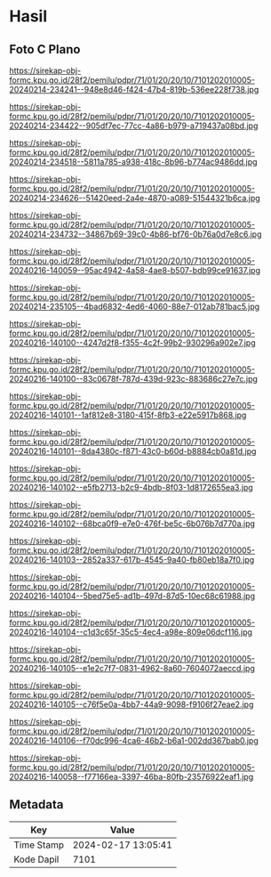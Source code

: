# Hasil

## Foto C Plano

https://sirekap-obj-formc.kpu.go.id/28f2/pemilu/pdpr/71/01/20/20/10/7101202010005-20240214-234241--948e8d46-f424-47b4-819b-536ee228f738.jpg

https://sirekap-obj-formc.kpu.go.id/28f2/pemilu/pdpr/71/01/20/20/10/7101202010005-20240214-234422--905df7ec-77cc-4a86-b979-a719437a08bd.jpg

https://sirekap-obj-formc.kpu.go.id/28f2/pemilu/pdpr/71/01/20/20/10/7101202010005-20240214-234518--5811a785-a938-418c-8b96-b774ac9486dd.jpg

https://sirekap-obj-formc.kpu.go.id/28f2/pemilu/pdpr/71/01/20/20/10/7101202010005-20240214-234626--51420eed-2a4e-4870-a089-51544321b6ca.jpg

https://sirekap-obj-formc.kpu.go.id/28f2/pemilu/pdpr/71/01/20/20/10/7101202010005-20240214-234732--34867b69-39c0-4b86-bf76-0b76a0d7e8c6.jpg

https://sirekap-obj-formc.kpu.go.id/28f2/pemilu/pdpr/71/01/20/20/10/7101202010005-20240216-140059--95ac4942-4a58-4ae8-b507-bdb99ce91637.jpg

https://sirekap-obj-formc.kpu.go.id/28f2/pemilu/pdpr/71/01/20/20/10/7101202010005-20240214-235105--4bad6832-4ed6-4060-88e7-012ab781bac5.jpg

https://sirekap-obj-formc.kpu.go.id/28f2/pemilu/pdpr/71/01/20/20/10/7101202010005-20240216-140100--4247d2f8-f355-4c2f-99b2-930296a902e7.jpg

https://sirekap-obj-formc.kpu.go.id/28f2/pemilu/pdpr/71/01/20/20/10/7101202010005-20240216-140100--83c0678f-787d-439d-923c-883686c27e7c.jpg

https://sirekap-obj-formc.kpu.go.id/28f2/pemilu/pdpr/71/01/20/20/10/7101202010005-20240216-140101--1af812e8-3180-415f-8fb3-e22e5917b868.jpg

https://sirekap-obj-formc.kpu.go.id/28f2/pemilu/pdpr/71/01/20/20/10/7101202010005-20240216-140101--8da4380c-f871-43c0-b60d-b8884cb0a81d.jpg

https://sirekap-obj-formc.kpu.go.id/28f2/pemilu/pdpr/71/01/20/20/10/7101202010005-20240216-140102--e5fb2713-b2c9-4bdb-8f03-1d8172655ea3.jpg

https://sirekap-obj-formc.kpu.go.id/28f2/pemilu/pdpr/71/01/20/20/10/7101202010005-20240216-140102--68bca0f9-e7e0-476f-be5c-6b076b7d770a.jpg

https://sirekap-obj-formc.kpu.go.id/28f2/pemilu/pdpr/71/01/20/20/10/7101202010005-20240216-140103--2852a337-617b-4545-9a40-fb80eb18a7f0.jpg

https://sirekap-obj-formc.kpu.go.id/28f2/pemilu/pdpr/71/01/20/20/10/7101202010005-20240216-140104--5bed75e5-ad1b-497d-87d5-10ec68c61988.jpg

https://sirekap-obj-formc.kpu.go.id/28f2/pemilu/pdpr/71/01/20/20/10/7101202010005-20240216-140104--c1d3c65f-35c5-4ec4-a98e-809e06dcf116.jpg

https://sirekap-obj-formc.kpu.go.id/28f2/pemilu/pdpr/71/01/20/20/10/7101202010005-20240216-140105--e1e2c7f7-0831-4962-8a60-7604072aeccd.jpg

https://sirekap-obj-formc.kpu.go.id/28f2/pemilu/pdpr/71/01/20/20/10/7101202010005-20240216-140105--c76f5e0a-4bb7-44a9-9098-f9106f27eae2.jpg

https://sirekap-obj-formc.kpu.go.id/28f2/pemilu/pdpr/71/01/20/20/10/7101202010005-20240216-140106--f70dc996-4ca6-46b2-b6a1-002dd367bab0.jpg

https://sirekap-obj-formc.kpu.go.id/28f2/pemilu/pdpr/71/01/20/20/10/7101202010005-20240216-140058--f77166ea-3397-46ba-80fb-23576922eaf1.jpg


## Metadata

| Key        | Value               |
| ---------- | ------------------- |
| Time Stamp | 2024-02-17 13:05:41 |
| Kode Dapil | 7101                |



